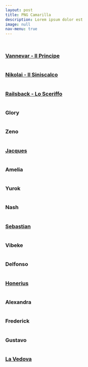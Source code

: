 ```yaml
---
layout: post
title: PNG Camarilla
description: Lorem ipsum dolor est
image: null
nav-menu: true
---
```

<span class="image fit"><img src="assets/images/camarilla.jpg" alt="" /></span>
<div class="box alt">
	<div class="row 50% uniform">
		<div class="4u"><a href="pg/vannevar"><span class="image fit"><img src="assets/images/vannevar.jpg" alt="" /></span><h3>Vannevar - Il Principe</h3></a></div>
		<div class="4u"><a href="pg/nikolai"><span class="image fit"><img src="assets/images/nikolai.jpg" alt="" /></span><h3>Nikolai - Il Siniscalco</h3></a></div>
		<div class="4u$"><a href="pg/railsback"><span class="image fit"><img src="assets/images/railsback.jpg" alt="" /></span><h3>Railsback - Lo Sceriffo</h3></a></div>
		<!-- Break -->
		<div class="4u"><span class="image fit"><img src="assets/images/glory.jpg" alt="" /></span><h3>Glory</h3></div>
		<div class="4u"><span class="image fit"><img src="assets/images/zeno.jpg" alt="" /></span><h3>Zeno</h3></div>
		<div class="4u$"><a href="pg/jacques"><span class="image fit"><img src="assets/images/jacques.jpg" alt="" /></span><h3>Jacques</h3></a></div>
		<!-- Break -->
		<div class="4u"><span class="image fit"><img src="assets/images/amelia.jpg" alt="" /></span><h3>Amelia</h3></div>
		<div class="4u"><span class="image fit"><img src="assets/images/yurok.jpg" alt="" /></span><h3>Yurok</h3></div>
		<div class="4u$"><span class="image fit"><img src="assets/images/nash.jpg" alt="" /></span><h3>Nash</h3></div>
        <!-- Break -->
		<div class="4u"><a href="pg/sebastian"><span class="image fit"><img src="assets/images/sebastian.jpg" alt="" /></span><h3>Sebastian</h3></a></div>
        <div class="4u"><span class="image fit"><img src="assets/images/vibeke.jpg" alt="" /></span><h3>Vibeke</h3></div>
        <div class="4u$"><span class="image fit"><img src="assets/images/delfonso.jpg" alt="" /></span><h3>Delfonso</h3></div>
        <!-- Break-->
        <div class="4u"><a href="pg/honerius"><span class="image fit"><img src="assets/images/honerius.jpg" alt="" /></span><h3>Honerius</h3></a></div>
        <div class="4u"><span class="image fit"><img src="assets/images/alexandra.jpg" alt="" /></span><h3>Alexandra</h3></div>
        <div class="4u$"><span class="image fit"><img src="assets/images/frederick.jpg" alt="" /></span><h3>Frederick</h3></div>
		<!-- Break-->
        <div class="4u"><span class="image fit"><img src="assets/images/gustavo.jpg" alt="" /></span><h3>Gustavo</h3></div>
        <div class="4u"><a href="pg/vedova"><span class="image fit"><img src="assets/images/vedova.jpg" alt="" /></span><h3>La Vedova</h3></a></div>            
	</div>
</div>
